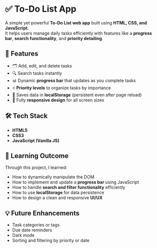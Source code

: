 # ✅ To-Do List App

A simple yet powerful **To-Do List web app** built using **HTML, CSS, and JavaScript**.  
It helps users manage daily tasks efficiently with features like a **progress bar**, **search functionality**, and **priority detailing**.

## 🚀 Features
- 🗂️ Add, edit, and delete tasks  
- 🔍 Search tasks instantly  
- 📊 Dynamic **progress bar** that updates as you complete tasks  
- ⚡ **Priority levels** to organize tasks by importance  
- 💾 Saves data in **localStorage** (persistent even after page reload)  
- 📱 Fully **responsive design** for all screen sizes  

## 🛠️ Tech Stack
- **HTML5**
- **CSS3**
- **JavaScript (Vanilla JS)**

## 🎯 Learning Outcome
Through this project, I learned:
- How to dynamically manipulate the DOM  
- How to implement and update a **progress bar** using JavaScript  
- How to handle **search and filter functionality** efficiently  
- How to use **localStorage** for data persistence  
- How to design a clean and responsive **UI/UX**

## 💡 Future Enhancements
- Task categories or tags  
- Due date reminders  
- Dark mode  
- Sorting and filtering by priority or date  
